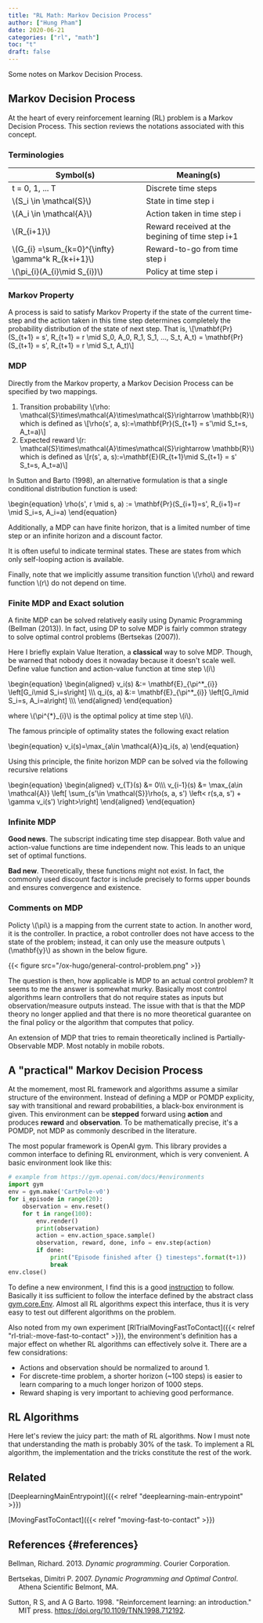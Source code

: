 ```yaml
---
title: "RL Math: Markov Decision Process"
author: ["Hung Pham"]
date: 2020-06-21
categories: ["rl", "math"]
toc: "t"
draft: false
---
```


Some notes on Markov Decision Process.

## Markov Decision Process

At the heart of every reinforcement learning (RL) problem is a Markov
Decision Process. This section reviews the notations associated with
this concept.

### Terminologies

| Symbol(s)                                                | Meaning(s)                                       |
|----------------------------------------------------------|--------------------------------------------------|
| t = 0, 1, ... T                                          | Discrete time steps                              |
| \\(S\_i \in \mathcal{S}\\)                               | State in time step i                             |
| \\(A\_i \in \mathcal{A}\\)                               | Action taken in time step i                      |
| \\(R\_{i+1}\\)                                           | Reward received at the begining of time step i+1 |
| \\(G\_{i} =\sum\_{k=0}^{\infty} \gamma^k R\_{k+i+1}\\) | Reward-to-go from time step i                    |
| \\(\pi\_{i}(A\_{i}\mid S\_{i})\\)                        | Policy at time step i                            |

### Markov Property

A process is said to satisfy Markov Property if the state of the current
time-step and the action taken in this time step determines completely
the probability distribution of the state of next step. That is,
\\\[\mathbf{Pr}(S\_{t+1} = s', R\_{t+1} = r \mid S\_0, A\_0, R\_1, S\_1,
..., S\_t, A\_t) = \mathbf{Pr}(S\_{t+1} = s', R\_{t+1} = r \mid S\_t,
A\_t)\\\]

### MDP

Directly from the Markov property, a Markov Decision Process can be
specified by two mappings.

1.  Transition probability \\(\rho:
    \mathcal{S}\times\mathcal{A}\times\mathcal{S}\rightarrow
    \mathbb{R}\\) which is defined as \\\[\rho(s', a,
    s):=\mathbf{Pr}(S\_{t+1} = s'\mid S\_t=s, A\_t=a)\\\]
2.  Expected reward \\(r:
    \mathcal{S}\times\mathcal{A}\times\mathcal{S}\rightarrow
    \mathbb{R}\\) which is defined as \\\[r(s', a,
    s):=\mathbf{E}(R\_{t+1}\mid S\_{t+1} = s' S\_t=s, A\_t=a)\\\]

In Sutton and Barto (1998), an alternative formulation is that a single
conditional distribution function is used:

\begin{equation}
  \rho(s', r \mid s, a) := \mathbf{Pr}(S\_{i+1}=s', R\_{i+1}=r \mid
  S\_i=s, A\_i=a)
\end{equation}

Additionally, a MDP can have finite horizon, that is a limited number of
time step or an infinite horizon and a discount factor.

It is often useful to indicate terminal states. These are states from
which only self-looping action is available.

Finally, note that we implicitly assume transition function \\(\rho\\)
and reward function \\(r\\) do not depend on time.

### Finite MDP and Exact solution

A finite MDP can be solved relatively easily using Dynamic Programming
(Bellman (2013)). In fact, using DP to solve MDP is fairly common
strategy to solve optimal control problems (Bertsekas (2007)).

Here I briefly explain Value Iteration, a **classical** way to solve
MDP. Though, be warned that nobody does it nowaday because it doesn't
scale well. Define value function and action-value function at time step
\\(i\\)

\begin{equation}
  \begin{aligned}
  v\_i(s) &:= \mathbf{E}\_{\pi^\*\_{i}} \left[G\_i\mid S\_i=s\right]   \\\\\\
  q\_i(s, a) &:= \mathbf{E}\_{\pi^\*\_{i}} \left[G\_i\mid S\_i=s, A\_i=a\right]   \\\\\\
  \end{aligned}
\end{equation}

where \\(\pi^{\*}\_{i}\\) is the optimal policy at time step \\(i\\).

The famous principle of optimality states the following exact relation

\begin{equation}
  v\_i(s)=\max\_{a\in \mathcal{A}}q\_i(s, a)
\end{equation}

Using this principle, the finite horizon MDP can be solved via the
following recursive relations

\begin{equation}
  \begin{aligned}
    v\_{T}(s) &= 0\\\\\\
  v\_{i-1}(s) &= \max\_{a\in \mathcal{A}} \left[ \sum\_{s'\in \mathcal{S}}\rho(s, a, s') \left< r(s,a, s') + \gamma v\_i(s') \right>\right]
  \end{aligned}
\end{equation}

### Infinite MDP

**Good news**. The subscript indicating time step disappear. Both value
and action-value functions are time independent now. This leads to an
unique set of optimal functions.

**Bad new**. Theoretically, these functions might not exist. In fact,
the commonly used discount factor is include precisely to forms upper
bounds and ensures convergence and existence.

### Comments on MDP

Policty \\(\pi\\) is a mapping from the current state to action. In
another word, it is the controller. In practice, a robot controller does
not have access to the state of the problem; instead, it can only use
the measure outputs \\(\mathbf{y}\\) as shown in the below figure.

{{< figure src="/ox-hugo/general-control-problem.png" >}}

The question is then, how applicable is MDP to an actual control
problem? It seems to me the answer is somewhat murky. Basically most
control algorithms learn controllers that do not require states as
inputs but observation/measure outputs instead. The issue with that is
that the MDP theory no longer applied and that there is no more
theoretical guarantee on the final policy or the algorithm that computes
that policy.

An extension of MDP that tries to remain theoretically inclined is
Partially-Observable MDP. Most notably in mobile robots.

## A "practical" Markov Decision Process

At the momement, most RL framework and algorithms assume a similar
structure of the environment. Instead of defining a MDP or POMDP
explicity, say with transitional and reward probabilities, a black-box
environment is given. This environment can be **stepped** forward using
**action** and produces **reward** and **observation**. To be
mathematically precise, it's a POMDP, not MDP as commonly described in
the literature.

The most popular framework is OpenAI gym. This library provides a common
interface to defining RL environment, which is very convenient. A basic
environment look like this:

``` python
# example from https://gym.openai.com/docs/#environments
import gym
env = gym.make('CartPole-v0')
for i_episode in range(20):
    observation = env.reset()
    for t in range(100):
        env.render()
        print(observation)
        action = env.action_space.sample()
        observation, reward, done, info = env.step(action)
        if done:
            print("Episode finished after {} timesteps".format(t+1))
            break
env.close()
```

To define a new environment, I find this is a good
[instruction](https://github.com/openai/gym/blob/master/docs/creating-environments.md#how-to-create-new-environments-for-gym)
to follow. Basically it iss sufficient to follow the interface defined
by the abstract class
[gym.core.Env](https://github.com/openai/gym/blob/abef916ca2e858a3fe9765738e25209cd314cd14/gym/core.py#L8).
Almost all RL algorithms expect this interface, thus it is very easy to
test out different algorithms on the problem.

Also noted from my own experiment [RlTrialMovingFastToContact]({{< relref "rl-trial:-move-fast-to-contact" >}}), the environment's
definition has a major effect on whether RL algorithms can effectively
solve it. There are a few considrations:

-   Actions and observation should be normalized to around 1.
-   For discrete-time problem, a shorter horizon (\~100 steps) is easier
    to learn comparing to a much longer horizon of 1000 steps.
-   Reward shaping is very important to achieving good performance.

## RL Algorithms

Here let's review the juicy part: the math of RL algorithms. Now I must
note that understanding the math is probably 30% of the task. To
implement a RL algorithm, the implementation and the tricks constitute
the rest of the work.

## Related

[DeeplearningMainEntrypoint]({{< relref "deeplearning-main-entrypoint" >}})

[MovingFastToContact]({{< relref "moving-fast-to-contact" >}})

## References {#references}

<div id="refs" class="references hanging-indent">
  <div></div>


<div id="ref-bellman2013dynamic">
  <div></div>

Bellman, Richard. 2013. *Dynamic programming*. Courier Corporation.

</div>

<div id="ref-bertsekas1995dynamic">
  <div></div>

Bertsekas, Dimitri P. 2007. *Dynamic Programming and Optimal Control*.
Athena Scientific Belmont, MA.

</div>

<div id="ref-sutton1998reinforcement">
  <div></div>

Sutton, R S, and A G Barto. 1998. "Reinforcement learning: an
introduction." MIT press. <https://doi.org/10.1109/TNN.1998.712192>.

</div>

</div>
